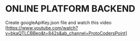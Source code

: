 # ONLINE PLATFORM BACKEND

Create googleApiKey.json file and watch this video [https://www.youtube.com/watch?v=bkaQTLCBBeo&t=842s&ab_channel=ProtoCodersPoint]